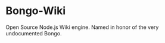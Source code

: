 Bongo-Wiki
==========

Open Source Node.js Wiki engine. Named in honor of the very undocumented Bongo.